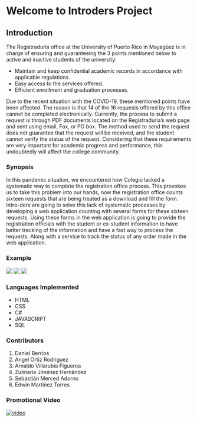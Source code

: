 # Welcome to Introders Project

## Introduction
The Registraduria office at the University of Puerto Rico in Mayagüez is in charge of ensuring and guaranteeing the 3 points mentioned below to active and inactive students of the university:
 
* Maintain and keep confidential academic records in accordance with applicable regulations.
* Easy access to the services offered.
* Efficient enrollment and graduation processes.
 
Due to the recent situation with the COVID-19, these mentioned points have been affected. The reason is that 14 of the 16 requests offered by this office cannot be completed electronically. Currently, the process to submit a request is through PDF documents located on the Registraduría’s web page and sent using email, Fax, or PO box. The method used to send the request does not guarantee that the request will be received, and the student cannot verify the status of the request. Considering that these requirements are very important for academic progress and performance, this undoubtedly will affect the college community.

### Synopsis 
In this pandemic situation, we encountered how Colegio lacked a systematic way to complete the registration office process. This provokes us to take this problem into our hands, now the registration office counts sixteen requests that are being treated as a download and fill the form. Intro-ders are going to solve this lack of systematic processes by developing a web application counting with several forms for these sixteen requests. Using these forms in the web application is going to provide the registration officials with the student or ex-student information to have better tracking of the information and have a fast way to process the requests. Along with a service to track the status of any order made in the web application.

### Example
![](https://i.imgur.com/mK9tJkB.png)
![](https://i.imgur.com/hfLqob5.jpeg)
![](https://i.imgur.com/ZB0XGP1.jpg)

### Languages Implemented

* HTML 
* CSS
* C#
* JAVASCRIPT
* SQL

### Contributors

1. Daniel Berrios
2. Angel Ortiz Rodriguez
3. Arnaldo Villarubia Figueroa
4. Zulmarie Jiménez Hernández 
5. Sebastián Merced Adorno
6. Edwin Martinez Torres

### Promotional Video
[![video](https://i.imgur.com/VQxsvws.png)](https://www.youtube.com/watch?v=MQvMxQ1a6og)
